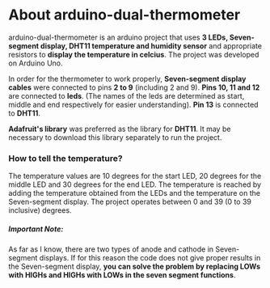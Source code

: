 # About arduino-dual-thermometer

arduino-dual-thermometer is an arduino project that uses **3 LEDs, Seven-segment display, DHT11 temperature and humidity sensor** and appropriate resistors to **display the temperature in celcius**. The project was developed on Arduino Uno. 

In order for the thermometer to work properly, **Seven-segment display cables** were connected to pins **2 to 9** (including 2 and 9). **Pins 10, 11 and 12** are connected to **leds**. (The names of the leds are determined as start, middle and end respectively for easier understanding). **Pin 13** is connected to **DHT11**.

**Adafruit's library** was preferred as the library for **DHT11**. It may be necessary to download this library separately to run the project.

### How to tell the temperature?

The temperature values are 10 degrees for the start LED, 20 degrees for the middle LED and 30 degrees for the end LED. The temperature is reached by adding the temperature obtained from the LEDs and the temperature on the Seven-segment display. The project operates between 0 and 39 (0 to 39 inclusive) degrees.

##### Important Note:
As far as I know, there are two types of anode and cathode in Seven-segment displays. If for this reason the code does not give proper results in the Seven-segment display, **you can solve the problem by replacing LOWs with HIGHs and HIGHs with LOWs in the seven segment functions**.
